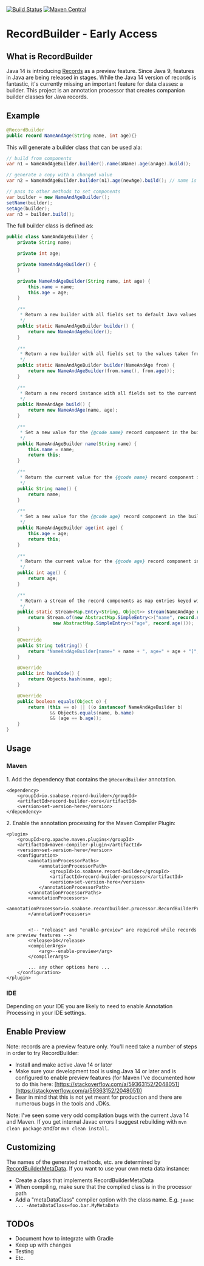 [![Build Status](https://travis-ci.org/Randgalt/record-builder.svg?branch=master)](https://travis-ci.org/Randgalt/record-builder)
[![Maven Central](https://img.shields.io/maven-central/v/io.soabase.record-builder/record-builder.svg)](https://search.maven.org/search?q=g:io.soabase.record-builder%20a:record-builder)

# RecordBuilder - Early Access

## What is RecordBuilder

Java 14 is introducing [Records](https://cr.openjdk.java.net/~briangoetz/amber/datum.html) as a preview feature. Since Java 9, features in Java are being released in stages. While the Java 14 version of records is fantastic, it's currently missing an important feature for data classes: a builder. This project is an annotation processor that creates companion builder classes for Java records.

## Example

```java
@RecordBuilder
public record NameAndAge(String name, int age){}
```

This will generate a builder class that can be used ala:

```java
// build from components
var n1 = NameAndAgeBuilder.builder().name(aName).age(anAge).build();

// generate a copy with a changed value
var n2 = NameAndAgeBuilder.builder(n1).age(newAge).build(); // name is the same as the name in n1

// pass to other methods to set components
var builder = new NameAndAgeBuilder();
setName(builder);
setAge(builder);
var n3 = builder.build();
```

The full builder class is defined as:

```java
public class NameAndAgeBuilder {
    private String name;

    private int age;

    private NameAndAgeBuilder() {
    }

    private NameAndAgeBuilder(String name, int age) {
        this.name = name;
        this.age = age;
    }

    /**
     * Return a new builder with all fields set to default Java values
     */
    public static NameAndAgeBuilder builder() {
        return new NameAndAgeBuilder();
    }

    /**
     * Return a new builder with all fields set to the values taken from the given record instance
     */
    public static NameAndAgeBuilder builder(NameAndAge from) {
        return new NameAndAgeBuilder(from.name(), from.age());
    }

    /**
     * Return a new record instance with all fields set to the current values in this builder
     */
    public NameAndAge build() {
        return new NameAndAge(name, age);
    }

    /**
     * Set a new value for the {@code name} record component in the builder
     */
    public NameAndAgeBuilder name(String name) {
        this.name = name;
        return this;
    }

    /**
     * Return the current value for the {@code name} record component in the builder
     */
    public String name() {
        return name;
    }

    /**
     * Set a new value for the {@code age} record component in the builder
     */
    public NameAndAgeBuilder age(int age) {
        this.age = age;
        return this;
    }

    /**
     * Return the current value for the {@code age} record component in the builder
     */
    public int age() {
        return age;
    }

    /**
     * Return a stream of the record components as map entries keyed with the component name and the value as the component value
     */
    public static Stream<Map.Entry<String, Object>> stream(NameAndAge record) {
        return Stream.of(new AbstractMap.SimpleEntry<>("name", record.name()),
                 new AbstractMap.SimpleEntry<>("age", record.age()));
    }

    @Override
    public String toString() {
        return "NameAndAgeBuilder[name=" + name + ", age=" + age + "]";
    }

    @Override
    public int hashCode() {
        return Objects.hash(name, age);
    }

    @Override
    public boolean equals(Object o) {
        return (this == o) || ((o instanceof NameAndAgeBuilder b)
                && Objects.equals(name, b.name)
                && (age == b.age));
    }
}
```

## Usage

### Maven

1\. Add the dependency that contains the `@RecordBuilder` annotation.

```
<dependency>
    <groupId>io.soabase.record-builder</groupId>
    <artifactId>record-builder-core</artifactId>
    <version>set-version-here</version>
</dependency>

```

2\. Enable the annotation processing for the Maven Compiler Plugin:

```
<plugin>
    <groupId>org.apache.maven.plugins</groupId>
    <artifactId>maven-compiler-plugin</artifactId>
    <version>set-version-here</version>
    <configuration>
        <annotationProcessorPaths>
            <annotationProcessorPath>
                <groupId>io.soabase.record-builder</groupId>
                <artifactId>record-builder-processor</artifactId>
                <version>set-version-here</version>
            </annotationProcessorPath>
        </annotationProcessorPaths>
        <annotationProcessors>
            <annotationProcessor>io.soabase.recordbuilder.processor.RecordBuilderProcessor</annotationProcessor>
        </annotationProcessors>

        
        <!-- "release" and "enable-preview" are required while records are preview features -->
        <release>14</release>
        <compilerArgs>
            <arg>--enable-preview</arg>
        </compilerArgs>

        ... any other options here ...
    </configuration>
</plugin>
```

### IDE

Depending on your IDE you are likely to need to enable Annotation Processing in your IDE settings.

## Enable Preview

Note: records are a preview feature only. You'll need take a number of steps in order to try RecordBuilder:

- Install and make active Java 14 or later
- Make sure your development tool is using Java 14 or later and is configured to enable preview features (for Maven I've documented how to do this here: [https://stackoverflow.com/a/59363152/2048051](https://stackoverflow.com/a/59363152/2048051))
- Bear in mind that this is not yet meant for production and there are numerous bugs in the tools and JDKs.

Note: I've seen some very odd compilation bugs with the current Java 14 and Maven. If you get internal Javac errors I suggest rebuilding with `mvn clean package` and/or `mvn clean install`.

## Customizing

The names of the generated methods, etc. are determined by [RecordBuilderMetaData](https://github.com/Randgalt/record-builder/blob/master/record-builder-core/src/main/java/io/soabase/recordbuilder/core/RecordBuilderMetaData.java). If you want to use your own meta data instance:

- Create a class that implements RecordBuilderMetaData
- When compiling, make sure that the compiled class is in the processor path
- Add a "metaDataClass" compiler option with the class name. E.g. `javac ... -AmetaDataClass=foo.bar.MyMetaData`

## TODOs

- Document how to integrate with Gradle
- Keep up with changes
- Testing
- Etc.
